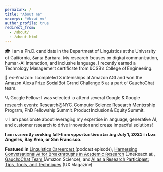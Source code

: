 ```yaml
---
permalink: /
title: "About me"
excerpt: "About me"
author_profile: true
redirect_from: 
  - /about/
  - /about.html
---
```


🎓 I am a Ph.D. candidate in the Department of Linguistics at the University of California, Santa Barbara. My research focuses on digital communication, human-AI interaction, and inclusive language. I recently earned a Technology Management certificate from UCSB’s College of Engineering. 

🤖 ex-Amazon: I completed 3 internships at Amazon AGI and won the Amazon Alexa Prize SocialBot Grand Challenge 5 as a part of GauchoChat team. 

🔍 Google Fellow: I was selected to attend several Google & Google research events: Research@NYC, Computer Science Research Mentorship Program, PhD Fellowship Summit, Product Inclusion & Equity Summit.

💡 I am passionate about leveraging my expertise in language, generative AI, and customer research to drive innovation and create impactful solutions!

**I am currently seeking full-time opportunities starting July 1, 2025 in Los Angeles, Bay Area, or San Francisco.**

**Featured in** <a href="https://www.linguisticscareercast.com/podcast/episode-38-marina-zhukova/"> Linguistics Careercast </a> (podcast episode), <a href="https://onereach.ai/harnessing-conversational-ai-for-breakthroughs-in-academic-research/">Harnessing Conversational AI for Breakthroughs in Academic Research</a> (OneReach.ai), <a href="https://www.amazon.science/alexa-prize/teams/gauchochat-2022"> GauchoChat Team </a> (Amazon Science), and <a href="https://uxmag.com/articles/ai-as-a-research-participant-tips-tools-and-techniques"> AI as a Research Participant: Tips, Tools, and Techniques</a> (UX Magazine)









